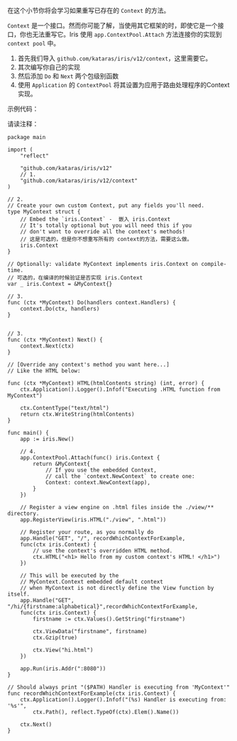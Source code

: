 在这个小节你将会学习如果重写已存在的 `Context` 的方法。

`Context` 是一个接口。然而你可能了解，当使用其它框架的时，即使它是一个接口，你也无法重写它。Iris 使用 `app.ContextPool.Attach` 方法连接你的实现到 `context pool` 中。

1. 首先我们导入 `github.com/kataras/iris/v12/context`，这里需要它。
2. 其次编写你自己的实现
3. 然后添加 `Do` 和 `Next` 两个包级别函数
4. 使用 `Application` 的 `ContextPool` 将其设置为应用于路由处理程序的Context实现。

示例代码：

请读注释：

	package main
	
	import (
	    "reflect"
	
	    "github.com/kataras/iris/v12"
	    // 1.
	    "github.com/kataras/iris/v12/context"
	)
	
	// 2.
	// Create your own custom Context, put any fields you'll need.
	type MyContext struct {
	    // Embed the `iris.Context` -  嵌入 iris.Context
	    // It's totally optional but you will need this if you  
	    // don't want to override all the context's methods!
	   	// 这是可选的，但是你不想重写所有的 context的方法，需要这么做。
	    iris.Context
	}
	
	// Optionally: validate MyContext implements iris.Context on compile-time.
	// 可选的，在编译的时候验证是否实现 iris.Context
	var _ iris.Context = &MyContext{}
	
	// 3.
	func (ctx *MyContext) Do(handlers context.Handlers) {
	    context.Do(ctx, handlers)
	}
	
	
	// 3.
	func (ctx *MyContext) Next() {
	    context.Next(ctx)
	}
	
	// [Override any context's method you want here...]
	// Like the HTML below:
	
	func (ctx *MyContext) HTML(htmlContents string) (int, error) {
	    ctx.Application().Logger().Infof("Executing .HTML function from MyContext")
	
	    ctx.ContentType("text/html")
	    return ctx.WriteString(htmlContents)
	}
	
	func main() {
	    app := iris.New()
	
	    // 4.
	    app.ContextPool.Attach(func() iris.Context {
	        return &MyContext{
	            // If you use the embedded Context,
	            // call the `context.NewContext` to create one:
	            Context: context.NewContext(app),
	        }
	    })
	
	    // Register a view engine on .html files inside the ./view/** directory.
	    app.RegisterView(iris.HTML("./view", ".html"))
	
	    // Register your route, as you normally do
	    app.Handle("GET", "/", recordWhichContextForExample,
	    func(ctx iris.Context) {
	        // use the context's overridden HTML method.
	        ctx.HTML("<h1> Hello from my custom context's HTML! </h1>")
	    })
	
	    // This will be executed by the
	    // MyContext.Context embedded default context
	    // when MyContext is not directly define the View function by itself.
	    app.Handle("GET", "/hi/{firstname:alphabetical}",recordWhichContextForExample,
	    func(ctx iris.Context) {
	        firstname := ctx.Values().GetString("firstname")
	
	        ctx.ViewData("firstname", firstname)
	        ctx.Gzip(true)
	
	        ctx.View("hi.html")
	    })
	
	    app.Run(iris.Addr(":8080"))
	}
	
	// Should always print "($PATH) Handler is executing from 'MyContext'"
	func recordWhichContextForExample(ctx iris.Context) {
	    ctx.Application().Logger().Infof("(%s) Handler is executing from: '%s'",
	        ctx.Path(), reflect.TypeOf(ctx).Elem().Name())
	
	    ctx.Next()
	}